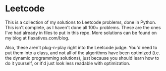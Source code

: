 # Leetcode
This is a collection of my solutions to Leetcode problems, done in Python. This
isn't complete, as I haven't done all 100+ problems. These are the ones I've had
already in files to put in this repo. More solutions can be found on my blog at
flaxatives.com/blog.

Also, these aren't plug-n-play right into the Leetcode judge. You'd need to put
them into a class, and not all of the algorithms have been optimized (i.e. the
dynamic programming solutions), just because you should learn how to do it
yourself, or it'd just look less readable with optimization.
